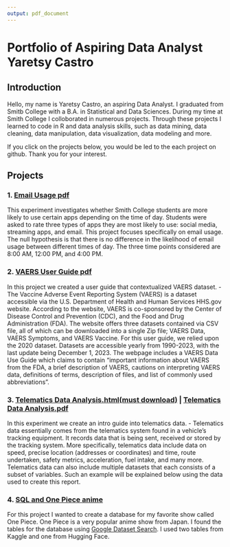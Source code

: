 ```yaml
---
output: pdf_document
---
```

# Portfolio of Aspiring Data Analyst Yaretsy Castro

## Introduction
Hello, my name is Yaretsy Castro, an aspiring Data Analyst. 
I graduated from Smitb College with a B.A. in Statistical and Data Sciences. 
During my time at Smith College I colloborated in numerous projects.
Through these projects I learned to code in R and data analysis skills, such as data mining, data cleaning, data manipulation, data visualization, data modeling and more. 

If you click on the projects below, you would be led to the each project on github. Thank you for your interest. 

## Projects

### 1. [Email Usage pdf](Projects/Mini-Project-1.pdf)
This experiment investigates whether Smith College students are more likely to use certain apps depending on
the time of day. Students were asked to rate three types of apps they are most likely to use: social media,
streaming apps, and email. This project focuses specifically on email usage.
The null hypothesis is that there is no difference in the likelihood of email usage between different times of
day. The three time points considered are 8:00 AM, 12:00 PM, and 4:00 PM.

### 2. [VAERS User Guide pdf](Projects/final-project.pdf)
In this project we created a user guide that contextualized VAERS dataset. - The Vaccine Adverse Event Reporting System (VAERS) is a dataset accessible via the U.S. Department
of Health and Human Services HHS.gov website. According to the website, VAERS is co-sponsored by
the Center of Disease Control and Prevention (CDC), and the Food and Drug Administration (FDA). The
website offers three datasets contained via CSV file, all of which can be downloaded into a single Zip file;
VAERS Data, VAERS Symptoms, and VAERS Vaccine. For this user guide, we relied upon the 2020 dataset.
Datasets are accessible yearly from 1990-2023, with the last update being December 1, 2023. The webpage
includes a VAERS Data Use Guide which claims to contain “important information about VAERS from the
FDA, a brief description of VAERS, cautions on interpreting VAERS data, definitions of terms, description
of files, and list of commonly used abbreviations”.

### 3. [Telematics Data Analysis.html(must download)](Projects/Telematics-Data-101.html) | [Telematics Data Analysis.pdf](Projects/Telematics%20Data%20101.pdf)
In this experiment we create an intro guide into telematics data. - Telematics data essentially comes from the telematics system found in a vehicle’s tracking equipment. It records data that is being sent, received or stored by
the tracking system. More specifically, telematics data include data on speed, precise location (addresses or
coordinates) and time, route undertaken, safety metrics, acceleration, fuel intake, and many more. Telematics data
can also include multiple datasets that each consists of a subset of variables. Such an example will be explained
below using the data used to create this report.

### 4. [SQL and One Piece anime](https://github.com/ST47S-SQL-Jan24/SDS261-proj-Cyaretsy)
For this project I wanted to create a database for my 
favorite show called One Piece. One Piece is a very 
popular anime show from Japan. I found the tables for the database 
using [Google Dataset Search](https://datasetsearch.research.google.com/). 
I used two tables from Kaggle and one from Hugging Face.
